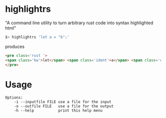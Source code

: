 highlightrs
===========

"A command line utility to turn arbitrary rust code into syntax highlighted html"

```bash
$> highlightrs 'let a = "b";'
```
produces
```html
<pre class='rust '>
<span class='kw'>let</span> <span class='ident'>a</span> <span class='op'>=</span> <span class='string'>&quot;b&quot;</span>;
</pre>
```

# Usage
```
Options:
    -i --inputfile FILE use a file for the input
    -o --outfile FILE   use a file for the output
    -h --help           print this help menu
```
